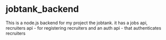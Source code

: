 # jobtank_backend

This is a node.js backend for my project the jobtank. it has a jobs api, recruiters api - for registering recruiters and an auth api - that authenticates recruiters
